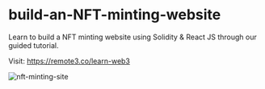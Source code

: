 # build-an-NFT-minting-website
Learn to build a NFT minting website using Solidity & React JS through our guided tutorial.

Visit: https://remote3.co/learn-web3

![nft-minting-site](https://d1muf25xaso8hp.cloudfront.net/https%3A%2F%2Fs3.amazonaws.com%2Fappforest_uf%2Ff1643900051171x692665464821051700%2FNFT%2520SITE.png?w=384&h=217&auto=compress&dpr=2&fit=max)

